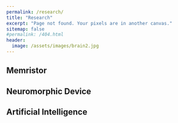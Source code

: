 ```yaml
---
permalink: /research/
title: "Research"
excerpt: "Page not found. Your pixels are in another canvas."
sitemap: false
#permalink: /404.html
header:
  image: /assets/images/brain2.jpg
---
```


## Memristor

## Neuromorphic Device

## Artificial Intelligence


